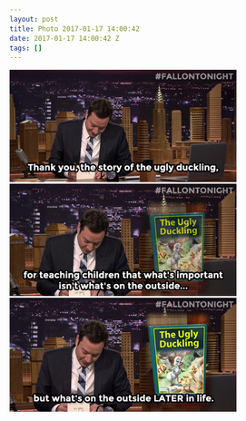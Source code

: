 ```yaml
---
layout: post
title: Photo 2017-01-17 14:00:42
date: 2017-01-17 14:00:42 Z
tags: []
---
```

![](/media/2017/01/155992062647_0.gif)
![](/media/2017/01/155992062647_1.gif)
![](/media/2017/01/155992062647_2.gif)
